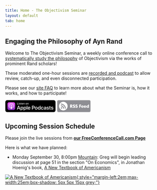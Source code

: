 ```yaml
---
title: Home - The Objectivism Seminar
layout: default
tab: home
---
```



Engaging the Philosophy of Ayn Rand
-----------------------------------
Welcome to The Objectivism Seminar, a weekly online conference call to
[systematically study the philosophy](/about "About the Objectivism Seminar")
of Objectivism via the works of prominent Rand scholars!

These moderated one-hour sessions are [recorded and podcast](/archives "Session Recording Archives")
to allow review, catch-up, and even disconnected participation.

Please see our [site FAQ](/faq "Frequently Asked Questions")
to learn more about what the Seminar is, how it works, and how to participate!

<a href="https://itunes.apple.com/us/podcast/id1450447550?mt=2&ls=1" title="subscribe to this podcast in itunes" target="_blank"><img src="/assets/images/itunes-podcast-badge.svg" height="40" /></a>
<a href="/archives/rss.xml" title="subscribe to this feed" target="_blank"><img src="/assets/images/rss-feed-badge.png" height="40" /></a>

Upcoming Session Schedule
-------------------------
Please join the live sessions from
[**our FreeConferenceCall.com Page**](https://www.freeconferencecall.com/join/objectivismseminar "The Objectivism Seminar at FreeConferenceCall.com")

Here is what we have planned:

* Monday September 30,
  8:00pm [Mountain][mtn]:
  Greg will 
  begin 
  leading discussion at page 51 in
  the section "On Economics",
  in Jonathan Hoenig's book, [A New Textbook of Americanism][book]

[![A New Textbook of Americanism][cover]{:style="margin-left:2em;max-width:25em;box-shadow: 5px 5px 15px grey;"}][book]

[cover]:    https://images-na.ssl-images-amazon.com/images/I/61f262ACnBL.jpg
[book]:     http://amzn.com/0692930442
[mtn]:      http://wwp.greenwichmeantime.com/time-zone/usa/mountain-time/

